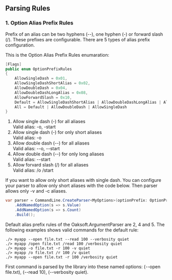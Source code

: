 ## Parsing Rules

### 1. Option Alias Prefix Rules

Prefix of an alias can be two hyphens (--), one hyphen (-) or forward slash (/). 
These prefixes are configurable. There are 5 types of alias prefix configuration.

This is the Option Alias Prefix Rules enumaration:

```cs
[Flags]
public enum OptionPrefixRules
{
    AllowSingleDash = 0x01,
    AllowSingleDashShortAlias = 0x02,
    AllowDoubleDash = 0x04,
    AllowDoubleDashLongAlias = 0x08,
    AllowForwardSlash = 0x10,
    Default = AllowSingleDashShortAlias | AllowDoubleDashLongAlias | AllowForwardSlash,
    All = Default | AllowDoubleDash | AllowSingleDash
}
```

1. Allow single dash (-) for all aliases</br>
   Valid alias: -o, -start
2. Allow single dash (-) for only short aliases</br>
   Valid alias: -o
3. Allow double dash (--) for all aliases</br>
   Valid alias: --o, --start
4. Allow double dash (--) for only long aliases</br>
   Valid alias: --start
5. Allow forvard slash (/)  for all aliases</br>
   Valid alias: /o /start

If you want to allow only short aliases with single dash. You can configure your parser to allow only short aliases with the code below. Then parser allows only -v and -c aliases.

```cs
var parser = CommandLine.CreateParser<MyOptions>(optionPrefix: OptionPrefixRules.AllowSingleDashShortAlias)
    .AddNamedOption(s => s.Value)
    .AddNamedOption(s => s.Count)
    .Build();
```

Default alias prefix rules of the Oaksoft.ArgumentParser are 2, 4 and 5. The following examples shows valid commands for the default rule:

```
./> myapp --open file.txt --read 100 --verbosity quiet
./> myapp /open file.txt /read 100 /verbosity quiet
./> myapp -o file.txt -r 100 -v quiet
./> myapp /o file.txt /r 100 /v quiet
./> myapp --open file.txt -r 100 /verbosity quiet
```

First command is parsed by the library into these named options: (--open file.txt), (--read 10), (--verbosity quiet). 
